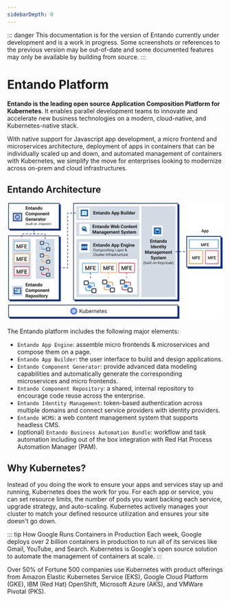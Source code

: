 ```yaml
---
sidebarDepth: 0
---
```


::: danger
This documentation is for the version of Entando currently under development and is a work in progress. 
Some screenshots or references to the previous version may be out-of-date and some documented features may 
only be available by building from source.
:::

# Entando Platform

**Entando is the leading open source Application Composition Platform for Kubernetes**. It enables parallel development teams to innovate and accelerate new business technologies on a modern, cloud-native, and Kubernetes-native stack.

With native support for Javascript app development, a micro frontend and microservices architecture, deployment of apps in containers that can be individually scaled up and down, and automated management of containers with Kubernetes, we simplify the move for enterprises looking to modernize across on-prem and cloud infrastructures.

## Entando Architecture

![entando-architecture](./entando-architecture.png)

The Entando platform includes the following major elements:

- `Entando App Engine`: assemble micro frontends & microservices and compose them on a page.
- `Entando App Builder`: the user interface to build and design applications.
- `Entando Component Generator`: provide advanced data modeling capabilities and automatically generate the corresponding microservices and micro frontends.
- `Entando Component Repository`: a shared, internal repository to encourage code reuse across the enterprise.
- `Entando Identity Management`: token-based authentication across multiple domains and connect service providers with identity providers.
- `Entando WCMS`: a web content management system that supports headless CMS. 
- (optional) `Entando Business Automation Bundle`: workflow and task automation including out of the box integration with Red Hat Process Automation Manager (PAM).

## Why Kubernetes?

Instead of you doing the work to ensure your apps and services stay up and running, Kubernetes does the work for you. For each app or service, you can set resource limits, the number of pods you want backing each service, upgrade strategy, and auto-scaling. Kubernetes actively manages your cluster to match your defined resource utilization and ensures your site doesn't go down.

::: tip How Google Runs Containers in Production
Each week, Google deploys over 2 billion containers in production to run all of its services like Gmail, YouTube, and Search. Kubernetes is Google's open source solution to automate the management of containers at scale.
:::

Over 50% of Fortune 500 companies use Kubernetes with product offerings from Amazon Elastic Kubernetes Service (EKS), Google Cloud Platform (GKE), IBM (Red Hat) OpenShift, Microsoft Azure (AKS), and VMWare Pivotal (PKS).
